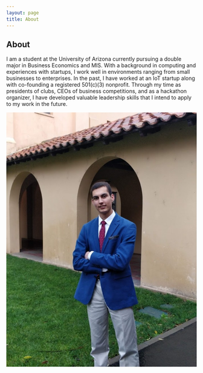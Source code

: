 ```yaml
---
layout: page
title: About
---
```

## About
I am a student at the University of Arizona currently pursuing a double major in Business Economics and MIS. With a background in computing and experiences with startups, I work well in environments ranging from small businesses to enterprises. In the past, I have worked at an IoT startup along with co-founding a registered 501(c)(3) nonprofit. Through my time as presidents of clubs, CEOs of business competitions, and as a hackathon organizer, I have developed valuable leadership skills that I intend to apply to my work in the future. 

![Profile](img/Profile.png "Profile")
